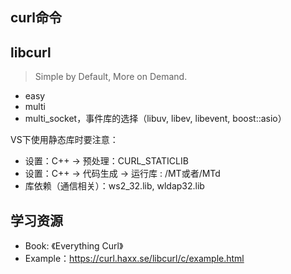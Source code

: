 

## curl命令

## libcurl

> Simple by Default, More on Demand.


- easy
- multi
- multi_socket，事件库的选择（libuv, libev, libevent, boost::asio）

VS下使用静态库时要注意：

- 设置：C++ -> 预处理：CURL_STATICLIB
- 设置：C++ -> 代码生成 -> 运行库 : /MT或者/MTd
- 库依赖（通信相关）：ws2_32.lib, wldap32.lib


## 学习资源

- Book: 《Everything Curl》
- Example：https://curl.haxx.se/libcurl/c/example.html